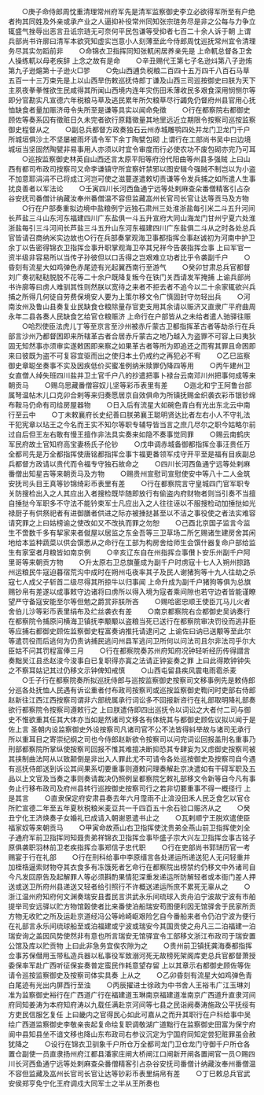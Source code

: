 <!-- { "loadSidebar": true } -->
　　○庚子命侍郎周忱重清理常州府军先是清军监察御史李立必欲得军所至有户绝者拘其同姓及外亲或承产业之人逼抑补役常州同知张宗琏务尽是非之公每与力争立辄盛气挫辱出恶言丑诋宗琏无可奈何平民包谦等受抑者七百二十余人诉于朝  上谓兵部尚书许廓曰清军本欲究知虚实岂意小人刻薄至此今侍郎周忱巡抚常州宜令清理务尽其实勿蹈前非
　　○命锦衣卫指挥同知张軏闲居养亲先是  上命軏总督各卫舍人操练軏以母老疾辞  上念之故有是命
　　○辛丑赐代王第七子名逊炓第八子逊烠第九子逊熩第十子逊火□翏
　　○免山西逋负税粮二百四十五万四千八百石马草五百一十三万束先是上以山西旱伤敕巡抚侍郎丁谦及山西三司巡按御史曰朕为天下主夙夜拳拳惟欲生民咸得其所闻山西境内连年灾伤田禾薄收民多艰食深用悯恻尔等即分官勘实凡宣德六年税粮马草及逃民累年所欠粮草尽行蠲免仍督府州县官用心抚恤缺食者量加赈济毋令失所至是谦等具实以闻命免徵
　　○行在都察院右都御史顾佐等奏系囚有徵赃日久未完者欲行原籍徵量其地里远近立期限令按察司巡按监察御史程督从之
　　○副总兵都督方政奏独石云州赤城雕鹗四处并龙门卫龙门千户所城垣俱沙土不坚屡被雨坏请令军下余丁陶甓包砌  上谓行在工部尚书吴中曰边境城垣当坚固然陶甓非易事用人亦须以时宜令审度而行必使农功不废包砌亦完乃可耳
　　○巡按监察御史林英自山西还言太原平阳等府汾代阳曲等州县多强贼  上曰山西有都司布政司按察司又命李谦镇守所宜察奸禁邪以图安辑今强贼不制岂以为小盗不加意耶涓涓不已将成江河岂可使之滋蔓遂遣敕切责谦等令发兵捕之如所遣人生事扰良善者以军法论
　　○壬寅四川长河西鱼通宁远等处剌麻查朵番僧精客引占杂谷安抚司番僧计纳藏汝奉州番僧温不容但监藏嵓州长官司长官让达等贡马及方物
　　○行在户部奏重拟边境中盐粮例宁远独石肃州三处淮浙盐每引米二斗五升河间长芦盐三斗山东河东福建四川广东盐俱一斗五升宣府大同山海龙门甘州宁夏六处淮浙盐每引三斗河间长芦盐三斗五升山东河东福建四川广东盐俱二斗从之时各处总兵官皆请召商纳米实边故也○行在兵部奏掌观海卫事都指挥佥事赵诚初为河南中护卫余丁以告密得锦衣卫指挥佥事升职掌观海卫卒其兄祥今告袭指挥佥事  上曰军官一资半级非容易所以当传子孙彼但以口舌得之岂艰难立功者比乎令袭副千户
　　○昏刻有流星大如鸡弹色赤尾迹有光起翼西南行至游气
　　○癸卯甘肃总兵官都督刘广奏初鞑鞑脱脱不花等二十余户既降复叛今在铁门关西请发军掩捕  上谕兵部尚书许廓等曰虏人难驯其性则然朕以宽待之来者不拒去者不追今以二十余家辄欲兴兵捕之所得几何徒自劳费保境安人要为上策尔移文令广慎固封守勿轻出兵
　　○河南汝州及鲁山县奏复业民缺食仓粮除量存官吏支用其余请以赈济又直隶广平府曲周永年二县各奏人民缺食乞给官仓粮赈济  上命行在户部皆从之未给者遣人驰驿往赈
　　○哈烈使臣法虎儿丁等至京言至沙州被赤斤蒙古卫都指挥革古者等劫杀行在兵部言沙州乃都督困即来所辖革古者合居赤斤蒙古之地乃越入为盗罪不可容上曰夷狄固无知然事亦须审实遂敕困即来察之如果革古者等所为即追还之而宥其罪且命困即来曰彼既为盗不可复容宜驱而出之使归本土仍戒约之再犯必不宥
　　○乙巳监察御史章聪坐奏事不实及因疾低价买蜜准例纳米赎罪仍降四等用
　　○丙午建州卫女直僧人绰失班四川盐井卫土官千户八的抄遣把事卜禄台云南邓川州把事何成等来朝贡马
　　○赐乌思藏番僧容奴儿坚等彩币表里有差
　　○迤北和宁王阿鲁台部属弩温帖木儿口克卯合剌等来归奏愿居京自效俱命为所镇抚赐金织袭衣彩币银钞绵布鞍马仍命有司给房屋器物
　　○日入后有流星大如碗色青白有光出东北云中南行至云中
　　○丁未敕襄府长史纪善曰朕弟襄王聪明贤达比者左右小人不守礼法干犯宪章以玷王之今名而王实不知尔等职专辅导皆当言之庶几尽尔之职今姑略尔前过自后但王左右敢有慢王擅作非法具实奏来如隐不奏事觉同罪
　　○赐云南鹤庆军民府故土官知府高宝妻杨氏子伦钞
　　○戊申调赤城备御都指挥佥事汪贵任万全都司先是万全都指挥使唐铭都指挥佥事卞福更番领军戍守开平至是福有目疾副总兵都督方政请以贵代而令福专守独石故命之
　　○四川长河西鱼通宁远等处剌麻番僧出知星吉等来朝贡马及方物
　　○赐贵州宣慰司宣慰使安中等八十二人金筑安抚司头目王真等钞锦绮彩币表里有差
　　○行在都察院言守皇城四门官军职专关防搜检出入之人其应出入者搜检既毕随即放行有偷盗内府财物者则当引奏不当擅自捶挞今军职多不守法不能钤束军士凡应出入之人往往诬以不服搜检动加捶挞如光禄厨子有供祭祀者有进御膳者供进之际亦被捶挞甚至以不洁之事役使之者法实难容请究罪之上曰姑榜谕之使改如又不改执而罪之勿恕
　　○己酉北京国子监言今监生不啻数千多有挈家来者僦屋以居监之东金吾等三卫草场二所乞赐诸生建房舍其闲地给本监种蔬菜以供会馔悉从之命行在工部为构房舍给师生会馔什器复命户部给监生有家室者月粮皆如南京例
　　○辛亥辽东自在州指挥佥事儧卜安乐州副千户阿里哥等来朝贡方物
　　○升太原右卫总旗董成为副千户时虏寇十七人入朔州掠路州运粮民牛寇迫暮宿荒沟中成时在朔州屯夜率其子及民人谢猪狗等十九人往劫之杀寇七人成父子斩首二级尽得其所掠牛以归事闻  上命升成为副千户猪狗等俱为总旗赐钞帛有差遂以成事敕守边诸将曰虏所以得入境为寇者乘间隙也若守边者皆能谨瞭望严守备寇安能至尔等但勉之爵赏非朕所吝
　　○赐哈密忠顺王使臣兀马儿火者舍伯儿沙等彩币表里绢布及纻丝袭衣有差
　　○南京都察院右佥都御史吴讷奏行在都察院令捕原问横海卫镇抚李颙颙以盗粮当死已送行在都察院审决罚役而逃非臣等应捕右都御史顾佐监察御史程富奏讷推托请逮问之  上谕佐曰讷已送颙等至此尔等遣罚役而后逃何为仍责讷捕民逃问州县军逃问卫所何以问法司且尔非法司乎尔大臣姑不问其罚程富俸三月
　　○行在都察院奏苏州府知府况钟轻听经历传得譛言奏黜吴江县丞赵浚今浚事白已复职得亦寘之法请正钟妄奏之罪  上曰此得欺钟钟失之不察耳姑记其过仍移文示钟俾知戒慎
　　○山西屯留县疾风震电雨雹杀麦
　　○壬子行在都察院奏所拟巡抚侍郎与巡按监察御史按察司文移事例先是敕侍郎分巡各处抚恤人民遇有诉讼重者付布政司按察司或巡按监察御史鞫问时吏部右侍郎赵新往江西江西按察司谓非六部统属承行词讼多不回报新咨行在礼部取明降礼部奏欲行都察院令按察司遵敕行之  上曰朕遣侍即四出巡抚令以词讼之大者付二司与御史不惟欲重其任其大体亦当如是然诸司文移各有体统其与都御史顾佐议拟以闻于是佐上言  圣朝内设监察御史外设按察司凡诸司官不公不法皆得紏举故与诸司无承行所以重耳目之寄崇纪纲之司也今侍郎赵新欲令按察司以问完词讼回报盖刑名重事乃刑部都察院所掌纵使按察司回报不惟其难擅决断抑恐其专肆妄为又虑御史按察司被其挟制曲法阿从以致颠倒是非出入人罪此尤不可请令各处巡按御史及按察司自今遇有巡抚侍郎送到诉讼其间果系切要重事则遵敕问理奏解赴京决遣如有干碍军职及五品以上文官及当奏之事则奏请裁决仍照例呈都察院乞敕礼部移文令新等自今凡有事务止行移布政司及府州县转行巡按御史按察司行之若非切要重事不得一概径行  上是其言
　　○直隶保定府安肃县奏去年六月霪雨不止渰没田禾人民乏食乞以官仓所贮宣德二年至五年夏秋税粮米麦豆共一千四百五十余石验口赈济从之
　　○癸丑宁化王济焕奏子女婚礼已成请入朝谢恩遣书止之
　　○瓦剌顺宁王脱欢遣使臣福家奴等来朝贡马
　　○甲寅命故燕山右卫指挥使沈贵弟全燕山前卫指挥使刘全子通府军前卫指挥同知聂贵弟祥锦衣卫指挥佥事毕盛子宗大兴左卫指挥佥事古铭子原俱袭职羽林前卫老疾指挥佥事郑信子忠代职
　　○行在吏部尚书郭琎历官一考赐宴于行在礼部
　　○行在刑科给事中李原缙言各处递运所递送犯人无问轻重并加桎梏逼索财物夺其衣食多有冻饿死者乞命行在都察院出榜禁约仍移文中外诸司自今凡发回原告及起解罪人等必须斟酌果情犯深重发递运所防解轻者或本衙门差人押送或送卫所府州县递送又轻者给引照行不许概送递运所庶不累死无辜从之
　　○浙江温州府知府何文渊奏瑞安县耆民言洪武永乐间琉球入贡舟泊宁波故宁波有市舶提举司安远驿以贮方物馆榖使者比来番使泊船瑞安苟图便利因无馆驿舍于民家所贡方物无收贮之所及运赴京道经冯公等岭崎岖艰险乞自今番船来者令仍泊宁波为便行在礼部言永乐间琉球船至或泊福建或宁波或瑞安今其国贡使之舟凡三二泊福建一泊瑞安询之盖因风势使然非有意也所言瑞安无馆驿宜令工部移文浙江布政司于瑞安置公馆及库以贮贡物  上曰此非急务宜俟农隙为之
　　○贵州前卫镇抚龚海奏都指挥佥事苏保僣用玉带私造兵器以私事役军致溺河死无故榜死架阁库吏总兵官都督萧授委保率军赴广西听征保妄奏普定蛮民作耗意望存留  上以其章示右都御史顾佐等佐请令巡按监察御史及按察司体实具奏  上从之
　　○乙卯昏刻有流星大如鸡弹色青白尾迹有光出内屏西行至浊
　　○丙辰擢进士徐政为中书舍人王裕韦广江玉琳刘准为监察御史裕行在广西道广行在福建道玉琳南京福建道准南京广西道升直隶河间府同知姜涛为本府知府涛以九载任满赴京河间等七县之民诣阙奏涛施政公平抚绥有方吏民信服乞复任  上曰畿内之官得民心如此可嘉从之而升其职行在户科给事中吴绘广西道监察御史李敬亲丧起复命绘复职调敬湖广道黜行在监察御史田富为保宁府阆中县知县坐不谙文移也降山东布政司右参议沉定为宁国府同知定尝犯赃罪虽会赦犹降之
　　○设行在锦衣卫驯象千户所仓万全都司龙门卫仓龙门守御千户所仓各置仓副使一员直隶扬州府江都县潘家庄闸大桥闸江口闸新开闸各置闸官一员○赐四川长河西鱼通宁远等处剌麻查朵番僧精客引占杂谷安抚司番僧计纳藏汝奉州番僧温不容但监藏及嵓州长官司长官让达等钞彩币表里绢帛有差
　　○丁巳敕总兵官武安侯郑亨免宁化王府调戍大同军士之半从王所奏也
